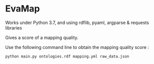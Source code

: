 # EvaMap

Works under Python 3.7, and using rdflib, pyaml, argparse & requests libraries

Gives a score of a mapping quality. 

Use the following command line to obtain the mapping quality score :

```
python main.py ontologies.rdf mapping.yml raw_data.json
```
